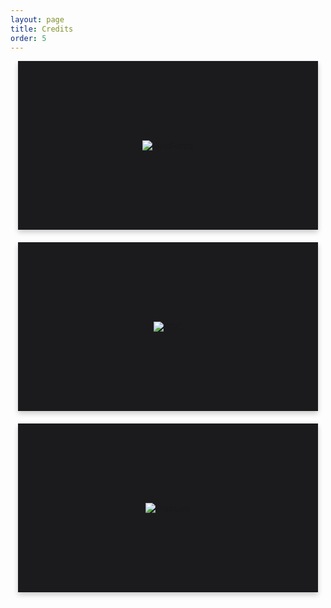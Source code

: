 ```yaml
---
layout: page
title: Credits
order: 5
---
```


<style>
/* Flip Card Container */
.flip-card-container {
  display: flex;
  justify-content: center;
  align-items: center;
  flex-wrap: wrap;
  gap: 20px; /* Adjust the value to control the gap between flip cards */
}

/* Flip Card */
.flip-card {
  background-color: transparent;
  perspective: 1000px;
  width: 480px;
  height: 270px;
  margin: 0; /* Reset margin */
}

/* Flip Card Inner */
.flip-card-inner {
  width: 100%;
  height: 100%;
  text-align: center;
  transition: transform 0.4s ease-in-out; /* Adjust the transition timing for smoother flipping */
  transform-style: preserve-3d;
  box-shadow: 0 4px 8px 0 rgba(0, 0, 0, 0.2);
}

/* Flip Card Front */
.flip-card-front,
.flip-card-back {
  position: absolute;
  width: 100%;
  height: 100%;
  backface-visibility: hidden;
}

/* Flip Card Front Styling */
.flip-card-front {
  background-color: #1b1b1e;
  display: flex;
  justify-content: center;
  align-items: center;
}

/* Flip Card Back Styling */
.flip-card-back {
  background-color: #333;
  color: #fff;
  transform: rotateY(180deg);
  padding: 20px;
}

/* Flip Card Image */
.flip-card-image {
  max-width: 100%;
  max-height: 100%;
  object-fit: cover;
  object-position: center;
}

/* Flip Card Text */
.flip-card-text {
  font-size: 16px;
  line-height: 1.6;
}

/* Flip Card Hover */
.flip-card:hover .flip-card-inner {
  transform: rotateY(180deg);
}

</style>

<div class="flip-card-container">
  <div class="flip-card">
    <div class="flip-card-inner">
      <div class="flip-card-front">
        <!-- Image goes here -->
        <img src="https://user-images.githubusercontent.com/110834120/249539750-8d4530ae-d3bf-4412-982b-44efe86eed53.png" alt="GridForce" class="flip-card-image">
      </div>
      <div class="flip-card-back">
        <!-- Information text goes here -->
        <div class="flip-card-text">
          <h3>Sound designer</h3>
          <p> <i>Grid Force - Mask of the Goddess (Dreamnauts) is a real-time tactical bullet-hell RPG with grid-based combat and a deep story that adapts to your choices.</i> <a href="https://store.steampowered.com/app/1379960/Grid_Force__Mask_Of_The_Goddess/"> 
          <br>Steam</a></p>
        </div>
      </div>
    </div>
  </div>
  
<div class="flip-card-container">
  <div class="flip-card">
    <div class="flip-card-inner">
      <div class="flip-card-front">
        <!-- Image goes here -->
        <img src="https://user-images.githubusercontent.com/110834120/249542604-fa437fe9-f8c2-4bec-98cf-093005ef68e6.png" alt="SGC" class="flip-card-image">
      </div>
      <div class="flip-card-back">
        <!-- Information text goes here -->
        <div class="flip-card-text">
          <h3>Sound designer</h3>
          <p><i>SGC - Short Games Collection #1 (Nerd Monkeys) - A curated selection of unique short videogame experiences, wrapped in an immersive dynamic menu.</i> <a href="https://www.nintendo.com/store/products/sgc-short-games-collection-1-switch/"> 
          <br>Nintendo Store</a></p>
        </div>
      </div>
    </div>
  </div>

  <div class="flip-card-container">
  <div class="flip-card">
    <div class="flip-card-inner">
      <div class="flip-card-front">
        <!-- Image goes here -->
        <img src="https://user-images.githubusercontent.com/110834120/249549426-bc0659a1-401f-4313-8c34-2d8d36e77ba6.png" alt="Fracture" class="flip-card-image">
      </div>
      <div class="flip-card-back">
        <!-- Information text goes here -->
        <div class="flip-card-text">
          <h3>Audio designer</h3>
          <p> <i>Fracture (Staal Media) - Educational math game for the Legends of Learning platform</i> </p>
        </div>
      </div>
    </div>
  </div>

  <!-- Add more flip cards as needed -->
  
</div>

